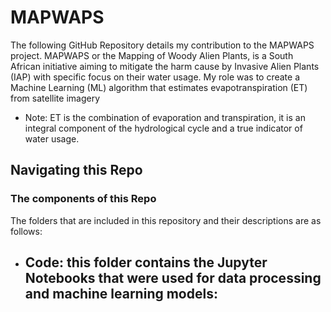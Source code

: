 # MAPWAPS

The following GitHub Repository details my contribution to the MAPWAPS project. MAPWAPS or the Mapping of Woody Alien Plants, is a South African initiative aiming to mitigate the harm cause by Invasive Alien Plants (IAP) with specific focus on their water usage. My role was to create a Machine Learning (ML) algorithm that estimates evapotranspiration (ET) from satellite imagery 

- Note: ET is the combination of evaporation and transpiration, it is an integral component of the hydrological cycle and a true indicator of water usage.

## Navigating this Repo

### The components of this Repo
The folders that are included in this repository and their descriptions are as follows: 
- Code: this folder contains the Jupyter Notebooks that were used for data processing and machine learning models:
    - 

